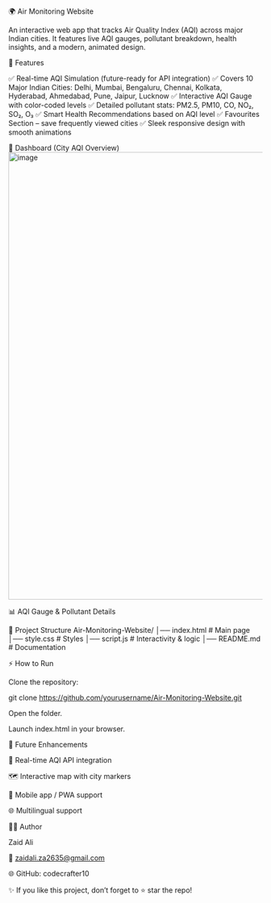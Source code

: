 🌍 Air Monitoring Website

An interactive web app that tracks Air Quality Index (AQI) across major Indian cities. It features live AQI gauges, pollutant breakdown, health insights, and a modern, animated design.

🚀 Features

✅ Real-time AQI Simulation (future-ready for API integration)
✅ Covers 10 Major Indian Cities: Delhi, Mumbai, Bengaluru, Chennai, Kolkata, Hyderabad, Ahmedabad, Pune, Jaipur, Lucknow
✅ Interactive AQI Gauge with color-coded levels
✅ Detailed pollutant stats: PM2.5, PM10, CO, NO₂, SO₂, O₃
✅ Smart Health Recommendations based on AQI level
✅ Favourites Section – save frequently viewed cities
✅ Sleek responsive design with smooth animations


🌆 Dashboard (City AQI Overview)
<img width="1905" height="888" alt="image" src="https://github.com/user-attachments/assets/1a432d0e-f2fe-43f1-b5c2-98c38c31041a" />


📊 AQI Gauge & Pollutant Details

📂 Project Structure
Air-Monitoring-Website/
│── index.html        # Main page
│── style.css         # Styles
│── script.js         # Interactivity & logic
│── README.md         # Documentation

⚡ How to Run

Clone the repository:

git clone https://github.com/yourusername/Air-Monitoring-Website.git


Open the folder.

Launch index.html in your browser.

🌟 Future Enhancements

🔗 Real-time AQI API integration

🗺️ Interactive map with city markers

📱 Mobile app / PWA support

🌐 Multilingual support

👨‍💻 Author

Zaid Ali

📧 zaidali.za2635@gmail.com

🌐 GitHub: codecrafter10

✨ If you like this project, don’t forget to ⭐ star the repo!
